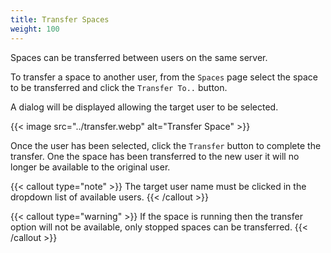 ```yaml
---
title: Transfer Spaces
weight: 100
---
```


Spaces can be transferred between users on the same server.

To transfer a space to another user, from the `Spaces` page select the space to be transferred and click the `Transfer To..` button.

A dialog will be displayed allowing the target user to be selected.

{{< image src="../transfer.webp" alt="Transfer Space" >}}

Once the user has been selected, click the `Transfer` button to complete the transfer. One the space has been transferred to the new user it will no longer be available to the original user.

{{< callout type="note" >}}
  The target user name must be clicked in the dropdown list of available users.
{{< /callout >}}

{{< callout type="warning" >}}
  If the space is running then the transfer option will not be available, only stopped spaces can be transferred.
{{< /callout >}}
